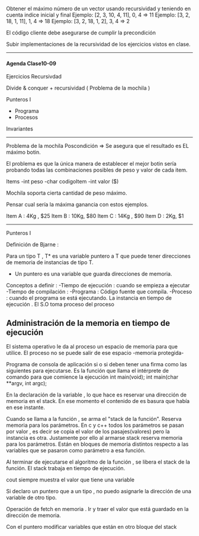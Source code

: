 Obtener el máximo número de un vector usando recursividad y teniendo en cuenta indice inicial y final
Ejemplo: [2, 3, 10, 4, 11], 0, 4 => 11
Ejemplo: [3, 2, 18, 1, 11], 1, 4 => 18
Ejemplo: [3, 2, 18, 1, 2], 3, 4 => 2

El código cliente debe asegurarse de cumplir la precondición

Subir implementaciones de la recursividad de los ejercicios vistos en clase.

----

#### Agenda Clase10-09

Ejercicios Recursivdad 

Divide & conquer + recursividad ( Problema de la mochila )

Punteros I  
- Programa 
- Procesos


Invariantes

----

Problema de la mochila
Poscondición => Se asegura que el resultado es EL máximo botin.

El problema es que la única manera de establecer el mejor botin sería probando todas las combinaciones posibles de peso y valor de cada item.

Items
-int peso
-char codigoItem
-int valor ($)

Mochila soporta cierta cantidad de peso máximo.

Pensar cual sería la máxima ganancia con estos ejemplos.

Item A : 4Kg , $25
Item B : 10Kg, $80
Item C : 14Kg , $90
Item D : 2Kg, $1

----

Punteros I 

Definición de Bjarne : 


Para un tipo T , T* es una variable puntero a T que puede tener direcciones de memoria de instancias de tipo T.

- Un puntero es una variable que guarda direcciones de memoria.

Conceptos a definir : 
-Tiempo de ejecución : cuando se empieza a ejecutar
-Tiempo de compilación : 
-Programa : Código fuente que compila.
-Proceso : cuando el programa se está ejecutando. La instancia en tiempo de ejecución . El S.O toma proceso del proceso

## Administración de la memoria en tiempo de ejecución 
El sistema operativo le da al proceso un espacio de memoria para que utilice. El proceso no se puede salir de ese espacio -memoria protegida-

Programa de consola de aplicación si o si deben tener una firma como las siguientes para ejecutarse. Es la función que llama el intérprete de comando para que comience la ejecución
int main(void);
int main(char **argv, int argc);

En la declaración de la variable , lo que hace es reservar una dirección de memoria en el stack. En ese momento el contenido de es basura que había en ese instante. 

Cuando se llama a la función , se arma el "stack de la función". Reserva memoria para los parámetros.
En c y c++ todos los parámetros se pasan por valor , es decir se copia el valor de los pasajes(valores) pero la instancia es otra. Justamente por ello al armarse stack reserva memoria para los parámetros. Están en bloques de memoria distintos respecto a las variables que se pasaron como parámetro a esa función.


Al terminar de ejecutarse el algoritmo de la función , se libera el stack de la función.
El stack trabaja en tiempo de ejecución.

cout siempre muestra el valor que tiene una variable

Si declaro un puntero que a un tipo , no puedo asignarle la dirección de una variable de otro tipo.

Operación de fetch en memoria . Ir y traer el valor que está guardado en la dirección de memoria.

Con el puntero modificar variables que están en otro bloque del stack








